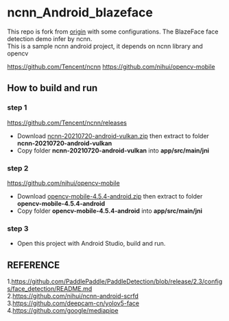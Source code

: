 # ncnn_Android_blazeface

This repo is fork from [origin](https://github.com/FeiGeChuanShu/ncnn_Android_blazeface) with some configurations.
The BlazeFace face detection demo infer by ncnn.  
This is a sample ncnn android project, it depends on ncnn library and opencv

https://github.com/Tencent/ncnn
https://github.com/nihui/opencv-mobile
## How to build and run
### step 1
https://github.com/Tencent/ncnn/releases

* Download [ncnn-20210720-android-vulkan.zip](https://github.com/Tencent/ncnn/releases/download/20210720/ncnn-20210720-android-vulkan.zip) then extract to folder **ncnn-20210720-android-vulkan**
* Copy folder **ncnn-20210720-android-vulkan** into **app/src/main/jni**

### step 2
https://github.com/nihui/opencv-mobile

* Download [opencv-mobile-4.5.4-android.zip](https://github.com/nihui/opencv-mobile/releases/download/v14/opencv-mobile-4.5.4-android.zip]) then extract to folder **opencv-mobile-4.5.4-android**
* Copy folder **opencv-mobile-4.5.4-android** into **app/src/main/jni**

### step 3
* Open this project with Android Studio, build and run.

## REFERENCE
1.https://github.com/PaddlePaddle/PaddleDetection/blob/release/2.3/configs/face_detection/README.md  
2.https://github.com/nihui/ncnn-android-scrfd  
3.https://github.com/deepcam-cn/yolov5-face  
4.https://github.com/google/mediapipe
